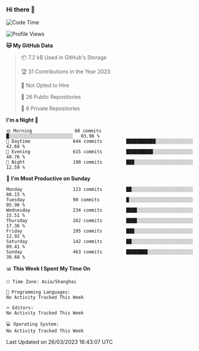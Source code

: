 ### Hi there 👋

<!--
**robinWongM/robinWongM** is a ✨ _special_ ✨ repository because its `README.md` (this file) appears on your GitHub profile.

Here are some ideas to get you started:

- 🔭 I’m currently working on ...
- 🌱 I’m currently learning ...
- 👯 I’m looking to collaborate on ...
- 🤔 I’m looking for help with ...
- 💬 Ask me about ...
- 📫 How to reach me: ...
- 😄 Pronouns: ...
- ⚡ Fun fact: ...
-->

<!--START_SECTION:waka-->
![Code Time](http://img.shields.io/badge/Code%20Time-121%20hrs%2034%20mins-blue)

![Profile Views](http://img.shields.io/badge/Profile%20Views-0-blue)

**🐱 My GitHub Data** 

> 📦 7.2 kB Used in GitHub's Storage 
 > 
> 🏆 31 Contributions in the Year 2023
 > 
> 🚫 Not Opted to Hire
 > 
> 📜 26 Public Repositories 
 > 
> 🔑 6 Private Repositories 
 > 
**I'm a Night 🦉** 

```text
🌞 Morning                60 commits          █░░░░░░░░░░░░░░░░░░░░░░░░   03.98 % 
🌆 Daytime                644 commits         ███████████░░░░░░░░░░░░░░   42.68 % 
🌃 Evening                615 commits         ██████████░░░░░░░░░░░░░░░   40.76 % 
🌙 Night                  190 commits         ███░░░░░░░░░░░░░░░░░░░░░░   12.59 % 
```
📅 **I'm Most Productive on Sunday** 

```text
Monday                   123 commits         ██░░░░░░░░░░░░░░░░░░░░░░░   08.15 % 
Tuesday                  90 commits          █░░░░░░░░░░░░░░░░░░░░░░░░   05.96 % 
Wednesday                234 commits         ████░░░░░░░░░░░░░░░░░░░░░   15.51 % 
Thursday                 262 commits         ████░░░░░░░░░░░░░░░░░░░░░   17.36 % 
Friday                   195 commits         ███░░░░░░░░░░░░░░░░░░░░░░   12.92 % 
Saturday                 142 commits         ██░░░░░░░░░░░░░░░░░░░░░░░   09.41 % 
Sunday                   463 commits         ████████░░░░░░░░░░░░░░░░░   30.68 % 
```


📊 **This Week I Spent My Time On** 

```text
🕑︎ Time Zone: Asia/Shanghai

💬 Programming Languages: 
No Activity Tracked This Week

🔥 Editors: 
No Activity Tracked This Week

💻 Operating System: 
No Activity Tracked This Week
```


 Last Updated on 26/03/2023 16:43:07 UTC
<!--END_SECTION:waka-->
